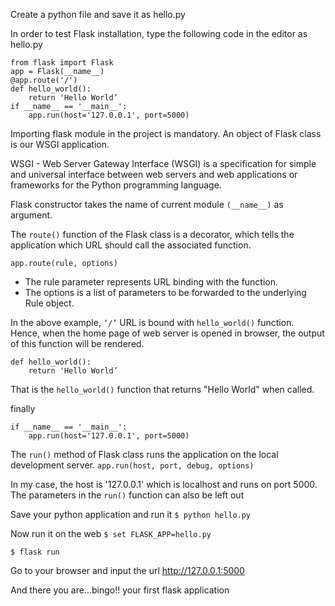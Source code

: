 Create a python file and save it as hello.py

In order to test Flask installation, type the following code in the editor as hello.py
	
	from flask import Flask
	app = Flask(__name__)
	@app.route('/')
	def hello_world():
		return 'Hello World’
	if __name__ == '__main__':
		app.run(host='127.0.0.1', port=5000)

Importing flask module in the project is mandatory. An object of Flask class is our WSGI application.

WSGI - Web Server Gateway Interface (WSGI) is a specification for simple and universal interface between web servers 
and web applications or frameworks for the Python programming language.

Flask constructor takes the name of current module `(__name__)` as argument.

The `route()` function of the Flask class is a decorator, which tells the application which
URL should call the associated function.

`app.route(rule, options)`
- The rule parameter represents URL binding with the function.
- The options is a list of parameters to be forwarded to the underlying Rule object.

In the above example, `‘/’` URL is bound with `hello_world()` function. Hence, when the home page of web server is opened in browser, the output of this function will be rendered.

	def hello_world():
		return 'Hello World’
That is the `hello_world()` function that returns "Hello World" when called.

finally

	if __name__ == '__main__':
		app.run(host='127.0.0.1', port=5000)
The `run()` method of Flask class runs the application on the local development server.
`app.run(host, port, debug, options)`

In my case, the host is '127.0.0.1' which is localhost and runs on port 5000. The parameters in the `run()` function can also be left out

Save your python application and run it
`$ python hello.py`

Now run it on the web
`$ set FLASK_APP=hello.py`

`$ flask run`

Go to your browser and input the url http://127.0.0.1:5000

And there you are...bingo!! your first flask application



